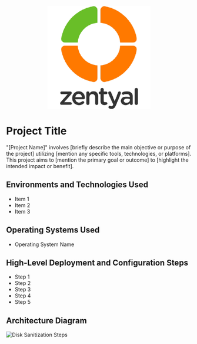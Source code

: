 <p align="center">
<img src="assets/zentyal-logo.png" alt="Zentyal Logo" />
</p>

# Project Title
"[Project Name]" involves [briefly describe the main objective or purpose of the project] utilizing [mention any specific tools, technologies, or platforms]. This project aims to [mention the primary goal or outcome] to [highlight the intended impact or benefit].

## Environments and Technologies Used

- Item 1
- Item 2
- Item 3

## Operating Systems Used

- Operating System Name

## High-Level Deployment and Configuration Steps

- Step 1
- Step 2
- Step 3
- Step 4
- Step 5

<h2>Architecture Diagram</h2>

<p>
<img src="https://i.imgur.com/DJmEXEB.png" height="80%" width="80%" alt="Disk Sanitization Steps"/>
</p>